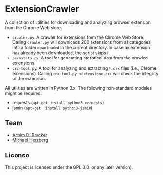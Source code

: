 # ExtensionCrawler
A collection of utilities for downloading and analyzing browser
extension from the Chrome Web store.

* `crawler.py`: A crawler for extensions from the Chrome Web
  Store. Calling `crawler.py` will downloads 200 extensions from all
  categories into a folder `downloaded` in the current directory. In
  case an extension has already been downloaded, the script skips it.
* `permstats.py`: A tool for generating statistical data from the
  crawled extensions. 
* `crx-tool.py`: A tool for analyzing and extracting `*.crx` files
  (i.e., Chrome extensions). Calling `crx-tool.py <extension>.crx`
  will check the integrity of the extension.

All utilities are written in Python 3.x. The following non-standard 
modules might be required:
* requests (`apt-get install python3-requests`) 
* jsmin (`apt-get  install python3-jsmin`)

## Team
* [Achim D. Brucker](http://www.brucker.ch/)
* [Michael Herzberg](http://www.dcs.shef.ac.uk/cgi-bin/makeperson?M.Herzberg)

## License
This project is licensed under the GPL 3.0 (or any later version). 
